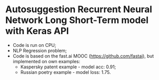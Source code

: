 # Autosuggestion Recurrent Neural Network Long Short-Term model with Keras API
- Code is run on CPU;
- NLP Regression problem;
- Code is based on the fast.ai MOOC (https://github.com/fastai), but implemented on own examples:
    - Kaspersky patent example - model acc: 0.91;
    - Russian poetry example - model loss: 1.75.

